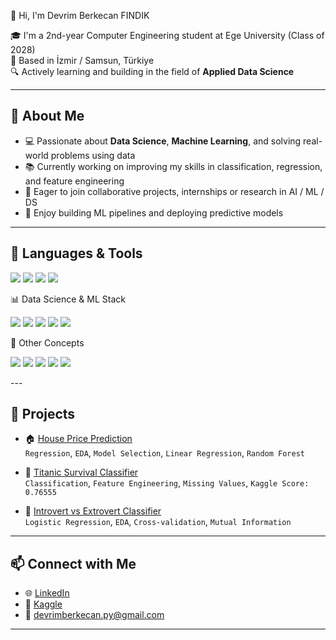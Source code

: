 👋 Hi, I'm Devrim Berkecan FINDIK

🎓 I'm a 2nd-year Computer Engineering student at Ege University (Class of 2028)  
📍  Based in İzmir / Samsun, Türkiye  
🔍 Actively learning and building in the field of **Applied Data Science**

---

## 🧠 About Me

- 💻 Passionate about **Data Science**, **Machine Learning**, and solving real-world problems using data  
- 📚 Currently working on improving my skills in classification, regression, and feature engineering  
- 🎯 Eager to join collaborative projects, internships or research in AI / ML / DS  
- 🧩 Enjoy building ML pipelines and deploying predictive models

---

## 📌 Languages & Tools

<p align="left"> <img src="https://img.shields.io/badge/Python-3776AB?style=for-the-badge&logo=python&logoColor=white" /> <img src="https://img.shields.io/badge/Java-007396?style=for-the-badge&logo=java&logoColor=white" /> <img src="https://img.shields.io/badge/C%23-239120?style=for-the-badge&logo=c-sharp&logoColor=white" /> <img src="https://img.shields.io/badge/Jupyter-F37626?style=for-the-badge&logo=jupyter&logoColor=white" /> </p>
📊 Data Science & ML Stack
<p align="left"> <img src="https://img.shields.io/badge/Numpy-013243?style=for-the-badge&logo=numpy&logoColor=white" /> <img src="https://img.shields.io/badge/Pandas-150458?style=for-the-badge&logo=pandas&logoColor=white" /> <img src="https://img.shields.io/badge/Matplotlib-11557C?style=for-the-badge&logo=matplotlib&logoColor=white" /> <img src="https://img.shields.io/badge/Seaborn-0099C6?style=for-the-badge&logo=seaborn&logoColor=white" /> <img src="https://img.shields.io/badge/Scikit--learn-F7931E?style=for-the-badge&logo=scikitlearn&logoColor=white" /> </p>
🔧 Other Concepts
<p align="left"> <img src="https://img.shields.io/badge/EDA-blue?style=for-the-badge" /> <img src="https://img.shields.io/badge/Feature%20Engineering-green?style=for-the-badge" /> <img src="https://img.shields.io/badge/Supervised%20Learning-orange?style=for-the-badge" /> <img src="https://img.shields.io/badge/Unsupervised%20Learning-lightgrey?style=for-the-badge" /> <img src="https://img.shields.io/badge/Cross%20Validation-red?style=for-the-badge" /> </p>
---

## 📂 Projects

- 🏠 [House Price Prediction](https://github.com/kyeah55/house-price-prediction)  
  `Regression`, `EDA`, `Model Selection`, `Linear Regression`, `Random Forest`  

- 🚢 [Titanic Survival Classifier](https://github.com/kyeah55/titanic-project)  
  `Classification`, `Feature Engineering`, `Missing Values`, `Kaggle Score: 0.76555`  

- 🧠 [Introvert vs Extrovert Classifier](https://github.com/kyeah55/introvert-extrovert-classifier)  
  `Logistic Regression`, `EDA`, `Cross-validation`, `Mutual Information`


---

## 📫 Connect with Me

- 🌐 [LinkedIn](https://www.linkedin.com/in/devrimberkecanfındık)  
- 🧠 [Kaggle](https://www.kaggle.com/devrimberkecanfindik)  
- 💌 devrimberkecan.py@gmail.com

---
 
